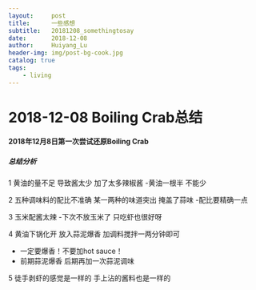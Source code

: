 ```yaml
---
layout:     post
title:      一些感想
subtitle:   20181208_somethingtosay
date:       2018-12-08
author:     Huiyang_Lu
header-img: img/post-bg-cook.jpg
catalog: true
tags:
    - living
---
```

# 2018-12-08 Boiling Crab总结
#### 2018年12月8日第一次尝试还原Boiling Crab
##### 总结分析

1 黄油的量不足 导致酱太少 加了太多辣椒酱
-黄油一根半 不能少

2 五种调味料的配比不准确 某一两种的味道突出 掩盖了蒜味
-配比要精确一点 

3 玉米配酱太辣
-下次不放玉米了 只吃虾也很好呀

4 黄油下锅化开 放入蒜泥爆香 加调料搅拌一两分钟即可
- 一定要爆香！不要加hot sauce！
- 前期蒜泥爆香 后期再加一次蒜泥调味

5 徒手剥虾的感觉是一样的 手上沾的酱料也是一样的
